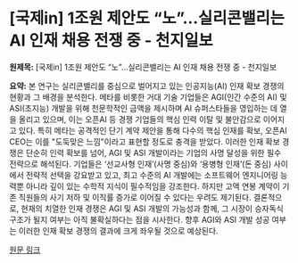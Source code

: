 # [국제in] 1조원 제안도 “노”…실리콘밸리는 AI 인재 채용 전쟁 중 - 천지일보

**원제목:** [국제in] 1조원 제안도 “노”…실리콘밸리는 AI 인재 채용 전쟁 중 - 천지일보

**요약:** 본 연구는 실리콘밸리를 중심으로 벌어지고 있는 인공지능(AI) 인재 확보 경쟁의 현황과 그 배경을 분석한다.  메타를 비롯한 거대 기술 기업들은 AGI(인간 수준의 AI) 및 ASI(초지능) 개발을 위해 천문학적인 금액을 제시하며 AI 슈퍼스타들을 영입하는 데 열을 올리고 있으며, 이는 오픈AI 등 경쟁 기업들의 핵심 인력 이탈 및 불안감으로 이어지고 있다.  특히 메타는 공격적인 단기 계약 제안을 통해  다수의 핵심 인재를 확보,  오픈AI CEO는 이를 "도둑맞은 느낌"이라고 표현할 정도로 충격을 받았다.  이러한 인재 확보 경쟁은 단순히 인력 확보를 넘어,  AGI 및 ASI 개발이라는 기업의 사명 달성을 위한 필수 전략으로 해석된다.  기업들은 ‘선교사형 인재’(사명 중심)와 ‘용병형 인재’(돈 중심) 사이에서 전략적 선택을 강요받고 있고,  최고 수준의 AI 개발에는 소프트웨어 엔지니어링 능력뿐 아니라 깊이 있는 수학적 지식이 필수적임을 강조한다.  하지만 고액 연봉 계약이 기존 직원들의 사기 저하 및 이직률 증가로 이어질 수 있다는 우려도 제기된다.  결론적으로,  현재의 치열한 인재 경쟁은 AGI 및 ASI 개발의 가능성과 함께,  그 시장이 승자독식 구조가 될지 여부는 아직 불확실하다는 점을 시사한다.  향후 AGI와 ASI 개발 성공 여부는 이러한 인재 확보 경쟁의 결과에 크게 좌우될 것으로 예상된다.

[원문 링크](https://www.newscj.com/news/articleView.html?idxno=3295790)
